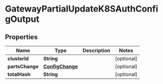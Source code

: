

# GatewayPartialUpdateK8SAuthConfigOutput


## Properties

Name | Type | Description | Notes
------------ | ------------- | ------------- | -------------
**clusterId** | **String** |  |  [optional]
**partsChange** | [**ConfigChange**](ConfigChange.md) |  |  [optional]
**totalHash** | **String** |  |  [optional]



